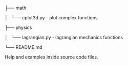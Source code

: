 
├── math

│   └── cplot3d.py            - plot complex functions

├── physics

│   └── lagrangian.py         - lagrangian mechanics functions

└── README.md


Help and examples inside source code files.